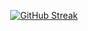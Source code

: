 <p align="center">
  <a href="https://git.io/streak-stats">
    <img src="https://streak-stats.demolab.com?user=MahmoodAhmed-SE&hide_border=true&card_width=800" alt="GitHub Streak"/>
  </a>
</p>
